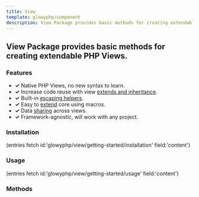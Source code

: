 ```yaml
---
title: View
template: glowyphp/component
description: View Package provides basic methods for creating extendable PHP Views.
---
```


<h2 class="font-normal text-lg">
View Package provides basic methods for creating extendable PHP Views.
</h2>

### Features

* **✓** Native PHP Views, no new syntax to learn.
* **✓** Increase code reuse with view <a href="(getBaseUrl)/glowyphp/view/methods/extends/">extends and inheritance</a>.
* **✓** Built-in <a href="#escaping-helpers">escaping helpers</a>.
* **✓** Easy to <a href="#extend">extend</a> core using macros.
* **✓** Data <a href="(getBaseUrl)/glowyphp/view/methods/share/">sharing</a> across views.
* **✓** Framework-agnostic, will work with any project.

### Installation

(entries fetch id:'glowyphp/view/getting-started/installation' field:'content')

### Usage

(entries fetch id:'glowyphp/view/getting-started/usage' field:'content')

### Methods
